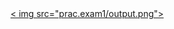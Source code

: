 <a href="https://github.com/Uniquesoul18/prac-HTML/blob/main/prac%20.%20exam1/index.html">
< img src="prac.exam1/output.png"></a>
